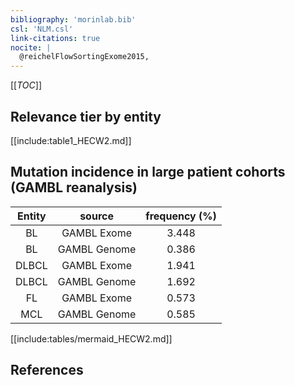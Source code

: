 ```yaml
---
bibliography: 'morinlab.bib'
csl: 'NLM.csl'
link-citations: true
nocite: |
  @reichelFlowSortingExome2015, 
---
```


[[_TOC_]]




## Relevance tier by entity

[[include:table1_HECW2.md]]


## Mutation incidence in large patient cohorts (GAMBL reanalysis)

|Entity|source |frequency (%)|
|:------:|:----:|:----:|
|BL|GAMBL Exome |3.448 |
|BL|GAMBL Genome |0.386 |
|DLBCL|GAMBL Exome |1.941 |
|DLBCL|GAMBL Genome |1.692 |
|FL|GAMBL Exome |0.573 |
|MCL|GAMBL Genome |0.585 |


[[include:tables/mermaid_HECW2.md]]

## References


